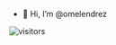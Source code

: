 - 👋 Hi, I’m @omelendrez


![visitors](https://visitor-badge.glitch.me/badge?page_id=omelendrez-visitor-badged)
